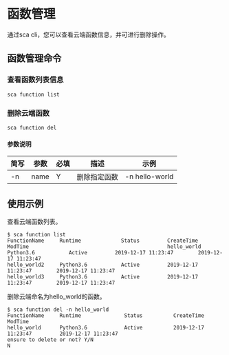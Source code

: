 # 函数管理

通过sca cli，您可以查看云端函数信息，并可进行删除操作。

## 函数管理命令    
### 查看函数列表信息
`sca function list`  
### 删除云端函数
`sca function del`  

#### 参数说明

| 简写 | 参数       | 必填 | 描述                                                         | 示例           |
| ---- | ---------- | ---- | ------------------------------------------------------------ | -------------- |
| -n   | name       | Y    | 删除指定函数                  | -n hello-world    |


## 使用示例  
查看云端函数列表。    
```
$ sca function list 
FunctionName     Runtime             Status         CreateTime                 ModTime                                             hello_world      Python3.6           Active         2019-12-17 11:23:47        2019-12-17 11:23:47
hello_world2     Python3.6           Active         2019-12-17 11:23:47        2019-12-17 11:23:47
hello_world3     Python3.6           Active         2019-12-17 11:23:47        2019-12-17 11:23:47
``` 
删除云端命名为hello_world的函数。
```
$ sca function del -n hello_world
FunctionName     Runtime              Status          CreateTime                  ModTime
hello_world      Python3.6            Active          2019-12-17 11:23:47         2019-12-17 11:23:47
ensure to delete or not? Y/N
N
``` 

